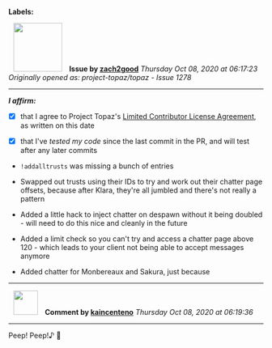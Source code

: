 **Labels:**



<a href="https://github.com/zach2good"><img src="https://avatars3.githubusercontent.com/u/1389729?v=4" width="96" height="96" hspace="10"></img></a> **Issue by [zach2good](https://github.com/zach2good)**
_Thursday Oct 08, 2020 at 06:17:23_
_Originally opened as: project-topaz/topaz - Issue 1278_

----

<!-- place 'x' mark between square [] brackets to affirm: -->
**_I affirm:_**
- [x] that I agree to Project Topaz's [Limited Contributor License Agreement](http://project-topaz.com/blob/release/CONTRIBUTOR_AGREEMENT.md), as written on this date
- [x] that I've _tested my code_ since the last commit in the PR, and will test after any later commits

- `!addalltrusts` was missing a bunch of entries
- Swapped out trusts using their IDs to try and work out their chatter page offsets, because after Klara, they're all jumbled and there's not really a pattern
- Added a little hack to inject chatter on despawn without it being doubled - will need to do this nice and cleanly in the future
- Added a limit check so you can't try and access a chatter page above 120 - which leads to your client not being able to accept messages anymore
- Added chatter for Monbereaux and Sakura, just because


----
<a href="https://github.com/kaincenteno"><img src="https://avatars3.githubusercontent.com/u/26943220?v=4" width="48" height="48" hspace="10"></img></a> **Comment by [kaincenteno](https://github.com/kaincenteno)**
_Thursday Oct 08, 2020 at 06:19:36_

----

Peep! Peep!♪ :chicken: 
